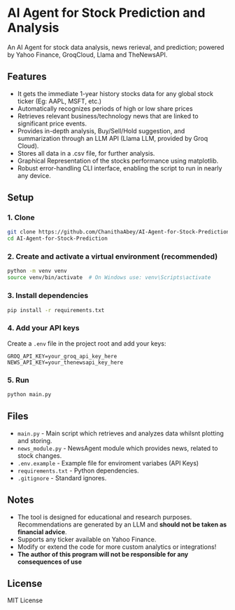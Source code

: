 # AI Agent for Stock Prediction and Analysis

An AI Agent for stock data analysis, news rerieval, and prediction; powered by Yahoo Finance, GroqCloud, Llama and TheNewsAPI.

## Features

- It gets the immediate 1-year history stocks data for any global stock ticker (Eg: AAPL, MSFT, etc.)
- Automatically recognizes periods of high or low share prices
- Retrieves relevant business/technology news that are linked to significant price events.
- Provides in-depth analysis, Buy/Sell/Hold suggestion, and summarization through an LLM API (Llama LLM, provided by Groq Cloud).
- Stores all data in a .csv file, for further analysis.
- Graphical Representation of the stocks performance using matplotlib.
- Robust error-handling CLI interface, enabling the script to run in nearly any device.

## Setup

### 1. Clone

```bash
git clone https://github.com/ChanithaAbey/AI-Agent-for-Stock-Prediction
cd AI-Agent-for-Stock-Prediction
```

### 2. Create and activate a virtual environment (recommended)

```bash
python -m venv venv
source venv/bin/activate  # On Windows use: venv\Scripts\activate
```

### 3. Install dependencies

```bash
pip install -r requirements.txt
```

### 4. Add your API keys

Create a `.env` file in the project root and add your keys:
```
GROQ_API_KEY=your_groq_api_key_here
NEWS_API_KEY=your_thenewsapi_key_here
```

### 5. Run

```bash
python main.py
```

## Files

- `main.py` - Main script which retrieves and analyzes data whilsnt plotting and storing.
- `news_module.py` - NewsAgent module which provides news, related to stock changes.
- `.env.example` - Example file for enviroment variabes (API Keys)
- `requirements.txt` - Python dependencies.
- `.gitignore` - Standard ignores.

## Notes

- The tool is designed for educational and research purposes. Recommendations are generated by an LLM and **should not be taken as financial advice**.
- Supports any ticker available on Yahoo Finance.
- Modify or extend the code for more custom analytics or integrations!
- **The author of this program will not be responsible for any consequences of use**

## License

MIT License
